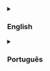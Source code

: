 <details>
    <summary> <h3> English </h3> </summary>
    
# Description

### What it does?

Price_indexr is intended to get a set of product prices for a given search on google shopping and store it in a database or a .csv file. It will return up to 20 results, if no product is found at the moment it will register a message in a text file in the same folder as the script. It is recomended to automate this task to be performed periodically with [cron](https://cron-job.org/en/) to schedule new data over time.

### How can this help me?

This can be used to satisfy business and personal necessities, for stablishing market prices, help on calculating price indexes for specific types of products or monitoring the price of a product you want to buy.

    # Requirements

- Python version 3.8 or superior and packages:
    - [bs4](https://pypi.org/project/beautifulsoup4/)
    - [sqlalchemy](https://pypi.org/project/SQLAlchemy/)
    - [requests](https://pypi.org/project/requests/)
- Any popular internet browser installed, and [know it's User Agent](https://developers.whatismybrowser.com/useragents/parse/?analyse-my-user-agent=yes#parse-useragent) (If you want to troubleshoot)

<details>
    <summary> <b>Recommended for scheduling</b> </summary>
    
For macOS/Unix operating systems:
- [Bash](http://tiswww.case.edu/php/chet/bash/bashtop.html)
- [cron/anacron](https://cron-job.org/en/) or [cronitor](https://cronitor.io) installed

For Windows operating systems:
- [PowerShell](https://docs.microsoft.com/pt-br/powershell/scripting/overview?view=powershell-7.2)
- [Windows Task Scheduler](https://docs.microsoft.com/en-us/windows/win32/taskschd/task-scheduler-start-page)
    
</details>

# How to use?

***Currently this project is under construction, and may not be working properly (~~maybe not working at all~~)***

The intended usage is on a terminal:

```
python price_indexr.py "<Database connection string or '.csv'>" "my product search" "<location code [optional]>"
```

This will use python to run the ```price_indexr.py``` script with 3 different arguments in order:
1. A connection string to a database supported by SQLAlchemy on it's [Included Dialects](https://docs.sqlalchemy.org/en/14/dialects/#included-dialects), or simply ".csv" to save in a text file;
2. A search that you would type on google's search field. Must be inside quotes or double qutoes if it contains more than one word;
3. [Optional] A location code for the country (e.g. "us" for the United States, or "pt-br" for Brazil). If not included, google search engine will guess the country by the IP address that you are using.

### How the search works?

The search results could come with a lot of similar products that doesn't meet your expectations. For that reason, every word you type in the search argument is a filter, Price_indexr works with two kinds of filters:

1. **Positive:** this filter contains every word that you demand to be in the title of the product. This also will be used to fill the google shopping's search bar.
2. **Negative:** this filter contains every word that you demand ***NOT*** to be in the title of the product. This will never be used to fill the google shopping's search bar, as it would bring more unwanted results.

So your search would look like: ```"gtx 1660 -pc -notebook"```*

In the example above, "gtx" and "1660" are positive filters and "pc" and "notebook" are negative. In this case you want to search the "gtx 1660" graphics card's price, but as the results might bring unwanted computers and notebooks that comes with this graphics card equiped, you should use negative filters such as those to avoid adding them to your database. The positive filters would naturally prevent you from getting similar graphics cards such as "gtx 1650" and ensuring you get data only from the desired model.

 *Note that positive filters should **always** come first.

### Scheduling on Unix/macOS with Bash

<details>
    <summary> Example of automation with crontab </summary>

    ```
    PYTHON_PATH="<path to desired python interpreter>"
    SCRIPT_PATH="<path to price_indexr.py>"
    DB_CON="<your database connection string>" 
    # or ".csv" to save in a text file in the same folder of your script instead of a database

    crontab -e
    @monthly "$PYTHON_PATH" "$SCRIPT_PATH" "$DB_CON" "my product search"
    # To check the schedules made:
    crontab -l
    ```
</details> 

### Scheduling on Windows with PowerShell

<details>
    <summary> Example of automation with Windows Task Scheduler </summary>

    ```
    $PYTHON_PATH = "<path to desired python interpreter>"
    $SCRIPT_PATH = "<path to price_indexr.py>"
    $DB_CON = "<your database connection string>" 

    $price_indexr_action = New-ScheduledTaskAction 
        -Execute "python3 $SCRIPT_PATH $DB_CON 'my product search'"
    $monthly = New-ScheduledTaskTrigger -Monthly -At 0:00am
    $task_<unique name> = Register-ScheduledTask 
        -Action $price_indexr_action
        -Trigger $monthly 
        -TaskName "<unique name>" 
        -Description "<Your Description>"
    $task_<unique name> | Set-ScheduledTask
    ```
</details>

If a database was selected to store the data, a table called "price_indexr-my_product_search" will be created in the database on the first execution. Next executions will append new data to the same table. If you preferred a text file, the name of the file will follow the same naming pattern.
    
# Troubleshooting

1. Depending on the user-agent, the results may or not appear for Price_indexr, usually, changing the user-agent on the line 125 of the script will solve the problem.

</details>
    
<details>
    <summary> <h3> Português </h3> </summary>

# Descrição

## O que faz?

Price_indexr tem a intenção de obter o preço de um conjunto de bens para uma dada pesquisa no google shopping, e armazenar os dados obtidos em um arquivo de texto .csv ou numa base de dados. Ele pode retornar até ~80 resultados dependendo da pesquisa, a quantidade exata de resultados registrados fica registrada num arquivo de texto de fácil interpretação no mesmo diretório em que fica salvo o script. É recomendável automatizar esta tarefa, usando [cron](https://cron-job.org/en/) para programar a entrada de novos dados ao longo do tempo.

## Como pode me ajudar?
    
Pode ser usado para solucionar problemas de negócios e pessoais, como para encontrar o preço de mercado de um dado tipo de bem, ajudar na estipulação de um índice de preços, ou ajudar um comprador a encontrar o melhor momento para adquirir um produto.

# Requisitos
    
- Python 3.8 ou superior;
    - [bs4](https://pypi.org/project/beautifulsoup4/)
    - [sqlalchemy](https://pypi.org/project/SQLAlchemy/)
    - [requests](https://pypi.org/project/requests/)
- Qualquer navegador popular e [conhecer seu User Agent](https://developers.whatismybrowser.com/useragents/parse/?analyse-my-user-agent=yes#parse-useragent) (se quiser solucionar problemas)

<details>
    <summary> <b> Recomendado para automação </b> </summary>
    
Para macOS/Unix:
- [Bash](http://tiswww.case.edu/php/chet/bash/bashtop.html)
- [cron/anacron](https://cron-job.org/en/) ou [cronitor](https://cronitor.io) instalado

Para Windows:
- [Agendador de Tarefas do Windows](https://docs.microsoft.com/en-us/windows/win32/taskschd/task-scheduler-start-page)
    
</details>
    
# Como usar?
    
***Atualmente este projeto está em construção e pode ou não estar funcionando apropriadamente (~~talvez nem isso~~)***

A maneira planejada para se usar, é através de um comando no terminal:

```
python price_indexr.py "<Database connection string or '.csv'>" "my product search" "<location code [optional]>"
```
    
Isto vai usar o python para executar o script ```price_indexr.py``` com 3 argumentos diferentes na ordem:
1. Um string de conexão usado pelo SQLAlchemy nos seus [Dialetos Incluídos](https://docs.sqlalchemy.org/en/14/dialects/#included-dialects), ou simplesmente ".csv" para salvar num arquivo de texto;
2. Uma pesquisa que você digitaria na pesquisa do google. Deve estar dentro de aspas simples ou duplas se possuir mais de uma palavra (mais detalhes no próximo tópico);
3. [Opcional] O código de localização para um país (por exemplo: "us" para os estados unidos, ou "pt-br" para o Brasil). Se não for fornecido, a engine de pesquisa de google vai adivinhar o país pelo endereço IP que você estiver usando.

## Como a pesquisa funciona?

O resultado das pesquisas pode trazer diversos produtos similares que podem não ser do seu interesse, por este motivo, cada palavra que você digitar vai servir como filtro, **Price_indexr** funciona com dois tipos de filtros:

1. *Positivo:* São as palavras que você exige que estejam no título do produto. Isto também vai ser usado para preencher a barra de pesquisa;
2. *Negativo:* São as palavras que você exige que ***NÃO*** estejam no título do produto. Não será usada no termo de pesquisa, pois se fosse, iria trazer mais produtos indesejados nos resultados.
    
Então sua pesquisa iria parecer com isto: ```"gtx 1660 -pc -notebook"```*
    
No exemplo acima, "gtx" e "1660" são filtros positivos, enquanto "pc" e "notebook" são negativos. Neste caso você estaria querendo pesquisar o preço de placas de vídeo do modelo "gtx 1660", mas como os resultados podem trazer PCs e Notebooks indesejados que vêm com este modelo de placa de vídeo equipado, você deveria usar estes filtros negativos para evitar adicionar estes resultados na sua base de dados. Os filtros positivos vão naturalmente garantir que você obtenha apenas o modelo desejado, em vez de outros modelos similares que também podem aparecer nos resultados, como a "gtx 1650".
    
*Perceba que os filtros positivos devem **sempre** aparecer primeiro.

### Scheduling on Unix/macOS with Bash

<details>
    <summary> Exemplo de automação com crontab </summary>

    ```
    PYTHON_PATH="<path to desired python interpreter>"
    SCRIPT_PATH="<path to price_indexr.py>"
    DB_CON="<your database connection string>" 
    # or ".csv" to save in a text file in the same folder of your script instead of a database

    crontab -e
    @monthly "$PYTHON_PATH" "$SCRIPT_PATH" "$DB_CON" "my product search"
    # To check the schedules made:
    crontab -l
    ```
</details> 

### Automação no Windows

<details>
    <summary> Example of automation with Windows Task Scheduler </summary>

    ```
    $PYTHON_PATH = "<path to desired python interpreter>"
    $SCRIPT_PATH = "<path to price_indexr.py>"
    $DB_CON = "<your database connection string>" 

    $price_indexr_action = New-ScheduledTaskAction 
        -Execute "python3 $SCRIPT_PATH $DB_CON 'my product search'"
    $monthly = New-ScheduledTaskTrigger -Monthly -At 0:00am
    $task_<unique name> = Register-ScheduledTask 
        -Action $price_indexr_action
        -Trigger $monthly 
        -TaskName "<unique name>" 
        -Description "<Your Description>"
    $task_<unique name> | Set-ScheduledTask
    ```
</details>

Se você escolheu salvar os dados numa base de dados, uma tabela com o nome "price_indexr-produto_pesquisado" será criada no banco de dados escolhido. Futuras execuções adicionarão novas linhas de dados abaixo dos dados existentes. Se você escolheu um arquivo de texto, o nome do arquivo vai seguir o mesmo padrão de nomeação.

# Resolvendo problemas

1. Dependendo do user-agent, os resultados podem não aparecer para Price_indexr, normalmente, mudar o código do user-agent na linha 125 do script resolveria o problema.

</details>
